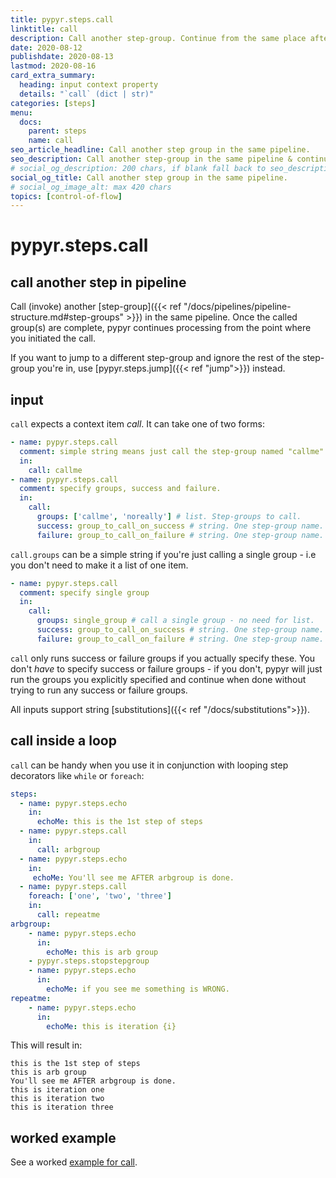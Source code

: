 ```yaml
---
title: pypyr.steps.call
linktitle: call
description: Call another step-group. Continue from the same place after the called groups complete.
date: 2020-08-12
publishdate: 2020-08-13
lastmod: 2020-08-16
card_extra_summary:
  heading: input context property
  details: "`call` (dict | str)"
categories: [steps]
menu:
  docs:
    parent: steps
    name: call
seo_article_headline: Call another step group in the same pipeline.
seo_description: Call another step-group in the same pipeline & continue from the invocation point after the invoked steps complete.
# social_og_description: 200 chars, if blank fall back to seo_description then description
social_og_title: Call another step group in the same pipeline.
# social_og_image_alt: max 420 chars
topics: [control-of-flow]
---
```

# pypyr.steps.call
## call another step in pipeline
Call (invoke) another [step-group]({{< ref "/docs/pipelines/pipeline-structure.md#step-groups" >}})
in the same pipeline. Once the called group(s) are complete, pypyr continues 
processing from the point where you initiated the call.

If you want to jump to a different step-group and ignore the rest of the
step-group you're in, use [pypyr.steps.jump]({{< ref "jump">}}) instead.

## input
`call` expects a context item *call*. It can take one of two forms:

```yaml
- name: pypyr.steps.call
  comment: simple string means just call the step-group named "callme"
  in:
    call: callme
- name: pypyr.steps.call
  comment: specify groups, success and failure.
  in:
    call:
      groups: ['callme', 'noreally'] # list. Step-groups to call.
      success: group_to_call_on_success # string. One step-group name.
      failure: group_to_call_on_failure # string. One step-group name.
```

`call.groups` can be a simple string if you're just calling a single
group - i.e you don't need to make it a list of one item.

```yaml
- name: pypyr.steps.call
  comment: specify single group
  in:
    call:
      groups: single_group # call a single group - no need for list.
      success: group_to_call_on_success # string. One step-group name.
      failure: group_to_call_on_failure # string. One step-group name.
```

`call` only runs success or failure groups if you actually specify these. You
don't _have_ to specify success or failure groups - if you don't, pypyr will
just run the groups you explicitly specified and continue when done without
trying to run any success or failure groups.

All inputs support string [substitutions]({{< ref "/docs/substitutions">}}).

## call inside a loop
`call` can be handy when you use it in conjunction with looping step
decorators like `while` or `foreach`:

```yaml
steps:
  - name: pypyr.steps.echo
    in:
      echoMe: this is the 1st step of steps
  - name: pypyr.steps.call
    in:
      call: arbgroup
  - name: pypyr.steps.echo
    in:
     echoMe: You'll see me AFTER arbgroup is done.
  - name: pypyr.steps.call
    foreach: ['one', 'two', 'three']
    in:
      call: repeatme
arbgroup:
    - name: pypyr.steps.echo
      in:
        echoMe: this is arb group
    - pypyr.steps.stopstepgroup
    - name: pypyr.steps.echo
      in:
        echoMe: if you see me something is WRONG.
repeatme:
    - name: pypyr.steps.echo
      in:
        echoMe: this is iteration {i}
```

This will result in:

```text
this is the 1st step of steps
this is arb group
You'll see me AFTER arbgroup is done.
this is iteration one
this is iteration two
this is iteration three
```

## worked example
See a worked [example for call](https://github.com/pypyr/pypyr-example/blob/main/pipelines/call.yaml).
